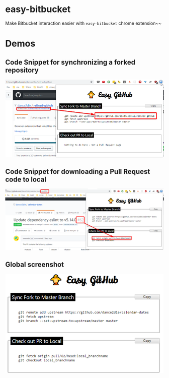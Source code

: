 # easy-bitbucket

Make Bitbucket interaction easier with `easy-bitbucket` chrome extension~~

# Demos

## Code Snippet for synchronizing a forked repository

![sync fork demo](./img/demo_syncfork.png)

## Code Snippet for downloading a Pull Request code to local

![demo](./img/demo_localpr.png)

## Global screenshot

![global screenshot](./img/global_screenshot.png)